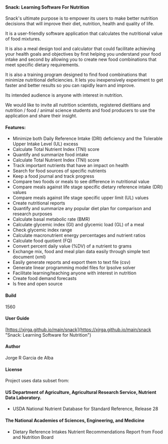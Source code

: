 #### Snack: Learning Software For Nutrition
 
 Snack's ultimate purpose is to empower its users to make better nutrition
decisions that will improve their diet, nutrition, health and quality of life.
	 
 It is a user-friendly software application that calculates the nutritional value
of food mixtures.
	
 It is also a meal design tool and calculator that could facilitate achieving
your health goals and objectives by first helping you understand your food intake 
and second by allowing you to create new food combinations that meet specific 
dietary requirements. 
	
 It is also a training program designed to find food combinations that minimize 
nutritional deficiencies. It lets you inexpensively experiment to get faster and 
better results so you can rapidly learn and improve.
	
 Its intended audience is anyone with interest in nutrition.
 
 We would like to invite all nutrition scientists, registered dietitians and 
nutrition / food / animal science students and food producers to use the application
and share their insight.

#### Features:

  * Minimize both Daily Reference Intake (DRI) deficiency and the Tolerable Upper Intake Level (UL) excess
  * Calculate Total Nutrient Index (TNI) score
  * Quantify and summarize food intake
  * Calculate Total Nutrient Index (TNI) score
  * Track important nutrients that have an impact on health
  * Search for food sources of specific nutrients
  * Keep a food journal and track progress
  * Compare two foods or meals to see difference in nutritional value
  * Compare meals against life stage specific dietary reference intake (DRI) values
  * Compare meals against life stage specific upper limit (UL) values
  * Create nutritional reports
  * Quantify and summarize any popular diet plan for comparison and research purposes
  * Calculate basal metabolic rate (BMR)
  * Calculate glycemic index (GI) and glycemic load (GL) of a meal
  * Check glycemic index range
  * Calculate macronutrient energy percentages and nutrient ratios
  * Calculate food quotient (FQ)
  * Convert percent daily value (%DV) of a nutrient to grams
  * Exchange mix, food and meal plan data easily through simple text document (xml)
  * Easily generate reports and export them to text file (csv)
  * Generate linear programming model files for lpsolve solver  
  * Facilitate learning/teaching anyone with interest in nutrition
  * Create food demand forecasts
  * Is free and open source


#### Build

1560

#### User Guide

[https://xjrga.github.io/main/snack](https://xjrga.github.io/main/snack "Snack: Learning Software for Nutrition")

#### Author

Jorge R Garcia de Alba

#### License


Project uses data subset from:

#### US Department of Agriculture, Agricultural Research Service, Nutrient Data Laboratory.
* USDA National Nutrient Database for Standard Reference, Release 28

#### The National Academies of Sciences, Engineering, and Medicine
* Dietary Reference Intakes Nutrient Recommendations Report from Food and Nutrition Board